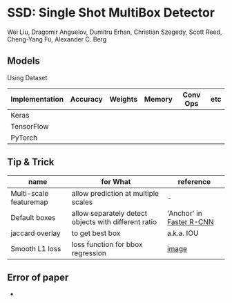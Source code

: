 # SSD: Single Shot MultiBox Detector
Wei Liu, Dragomir Anguelov, Dumitru Erhan, Christian Szegedy, Scott Reed, Cheng-Yang Fu, Alexander C. Berg

## Models

Using Dataset

| Implementation | Accuracy | Weights | Memory | Conv Ops | etc |
|---|---|---|---|---|---|
| Keras |   |   |  |   |    |
| TensorFlow |   |   |  |   |   |
| PyTorch |   |   | |   |   |

## Tip & Trick

| name | for What | reference |
| ---  | ---      |    ---    |
| Multi-scale featuremap | allow prediction at multiple scales |  -  |
| Default boxes | allow separately detect objects with different ratio |  'Anchor' in [Faster R-CNN](https://arxiv.org/pdf/1506.01497.pdf)  |
|  jaccard overlay  |  to get best box   |  a.k.a. IOU  |
|   Smooth L1 loss   |  loss function for bbox regression  |  [image](https://www.researchgate.net/publication/322582664/figure/fig5/AS:584361460121600@1516334037062/The-curve-of-the-Smooth-L1-loss.png)         |

## Error of paper
- 
